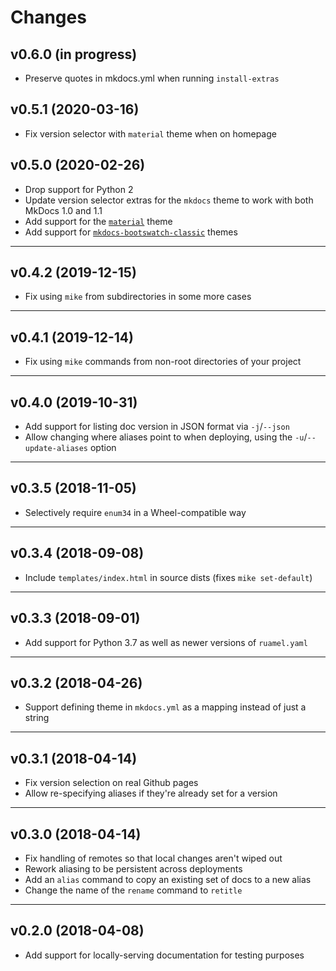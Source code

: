 # Changes

## v0.6.0 (in progress)

- Preserve quotes in mkdocs.yml when running `install-extras`

## v0.5.1 (2020-03-16)

- Fix version selector with `material` theme when on homepage

## v0.5.0 (2020-02-26)

- Drop support for Python 2
- Update version selector extras for the `mkdocs` theme to work with both MkDocs
  1.0 and 1.1
- Add support for the [`material`][material] theme
- Add support for [`mkdocs-bootswatch-classic`][bootswatch-classic] themes

[material]: https://github.com/squidfunk/mkdocs-material
[bootswatch-classic]: https://github.com/mkdocs/mkdocs-bootswatch-classic

---

## v0.4.2 (2019-12-15)

- Fix using `mike` from subdirectories in some more cases

---

## v0.4.1 (2019-12-14)

- Fix using `mike` commands from non-root directories of your project

---

## v0.4.0 (2019-10-31)

- Add support for listing doc version in JSON format via `-j`/`--json`
- Allow changing where aliases point to when deploying, using the
  `-u`/`--update-aliases` option

---

## v0.3.5 (2018-11-05)

- Selectively require `enum34` in a Wheel-compatible way

---

## v0.3.4 (2018-09-08)

- Include `templates/index.html` in source dists (fixes `mike set-default`)

---

## v0.3.3 (2018-09-01)

- Add support for Python 3.7 as well as newer versions of `ruamel.yaml`

---

## v0.3.2 (2018-04-26)

- Support defining theme in `mkdocs.yml` as a mapping instead of just a string

---

## v0.3.1 (2018-04-14)

- Fix version selection on real Github pages
- Allow re-specifying aliases if they're already set for a version

---

## v0.3.0 (2018-04-14)

- Fix handling of remotes so that local changes aren't wiped out
- Rework aliasing to be persistent across deployments
- Add an `alias` command to copy an existing set of docs to a new alias
- Change the name of the `rename` command to `retitle`

---

## v0.2.0 (2018-04-08)

- Add support for locally-serving documentation for testing purposes
